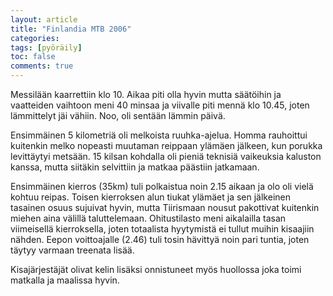 ```yaml
---
layout: article
title: "Finlandia MTB 2006"
categories:
tags: [pyöräily]
toc: false
comments: true
---
```


Messilään kaarrettiin klo 10. Aikaa piti olla hyvin mutta säätöihin ja
vaatteiden vaihtoon meni 40 minsaa ja viivalle piti mennä klo 10.45,
joten lämmittelyt jäi vähiin. Noo, oli sentään lämmin päivä.

Ensimmäinen 5 kilometriä oli melkoista ruuhka-ajelua. Homma rauhoittui
kuitenkin melko nopeasti muutaman reippaan ylämäen jälkeen, kun porukka
levittäytyi metsään. 15 kilsan kohdalla oli pieniä teknisiä vaikeuksia
kaluston kanssa, mutta siitäkin selvittiin ja matkaa päästiin jatkamaan.

Ensimmäinen kierros (35km) tuli polkaistua noin 2.15 aikaan ja olo oli
vielä kohtuu reipas. Toisen kierroksen alun tiukat ylämäet ja sen
jälkeinen tasainen osuus sujuivat hyvin, mutta Tiirismaan nousut
pakottivat kuitenkin miehen aina välillä taluttelemaan. Ohitustilasto
meni aikalailla tasan viimeisellä kierroksella, joten totaalista
hyytymistä ei tullut muihin kisaajiin nähden. Eepon voittoajalle (2.46)
tuli tosin hävittyä noin pari tuntia, joten täytyy varmaan treenata
lisää.

Kisajärjestäjät olivat kelin lisäksi onnistuneet myös huollossa joka
toimi matkalla ja maalissa hyvin.
